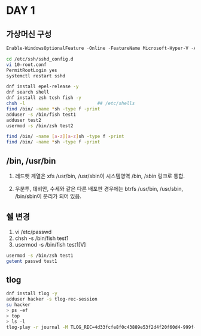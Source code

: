 # DAY 1


## 가상머신 구성

```powershell
Enable-WindowsOptionalFeature -Online -FeatureName Microsoft-Hyper-V -All
```

```bash
cd /etc/ssh/sshd_config.d
vi 10-root.conf
PermitRootLogin yes
systemctl restart sshd
```


```bash
dnf install epel-release -y 
dnf search shell
dnf install zsh tcsh fish -y
chsh -l                           ## /etc/shells
find /bin/ -name *sh -type f -print
adduser -s /bin/fish test1
adduser test2
usermod -s /bin/zsh test2

find /bin/ -name [a-z][a-z]sh -type f -print
find /bin/ -name *sh -type f -print
```

## /bin, /usr/bin

1. 레드햇 계열은 xfs /usr/bin, /usr/sbin이 시스템영역 /bin, /sbin 링크로 통합.

2. 우분투, 데비안, 수세와 같은 다른 배포판 경우에는 btrfs /usr/bin, /usr/sbin, /bin/sbin이 분리가 되어 있음. 

## 쉘 변경

1. vi /etc/passwd
2. chsh -s /bin/fish test1
3. usermod -s /bin/fish test1[V]

```bash
usermod -s /bin/zsh test1
getent passwd test1
```

## tlog

```bash
dnf install tlog -y
adduser hacker -s tlog-rec-session
su hacker
> ps -ef
> top
> ls -l
tlog-play -r journal -M TLOG_REC=4d33fcfe8f0c43889e53f2d4f20f60d4-999f-85a38
```